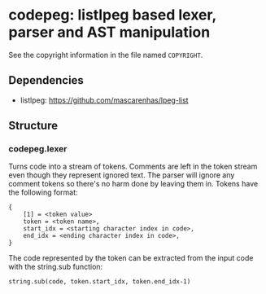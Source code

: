 codepeg: listlpeg based lexer, parser and AST manipulation
======================================================================
See the copyright information in the file named `COPYRIGHT`.


Dependencies
-----------

* listlpeg: https://github.com/mascarenhas/lpeg-list


Structure
--------

### codepeg.lexer
Turns code into a stream of tokens.  Comments are left in the token stream even though they 
represent ignored text.  The parser will ignore any comment tokens so there's no harm done by 
leaving them in.  Tokens have the following format:


	{
		[1] = <token value>
		token = <token name>,
		start_idx = <starting character index in code>,
		end_idx = <ending character index in code>,
	}
	
The code represented by the token can be extracted from the input code with the string.sub function:
	
	string.sub(code, token.start_idx, token.end_idx-1)
	
